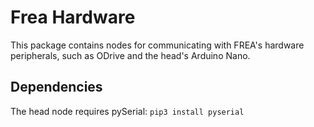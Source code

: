 # Frea Hardware

This package contains nodes for communicating with FREA's hardware peripherals, such as ODrive and the head's Arduino Nano.

## Dependencies

The head node requires pySerial:
`pip3 install pyserial`
